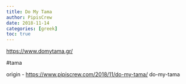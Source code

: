 ```yaml
---
title: Do My Tama
author: PipisCrew
date: 2018-11-14
categories: [greek]
toc: true
---
```


https://www.domytama.gr/

#tama

origin - https://www.pipiscrew.com/2018/11/do-my-tama/ do-my-tama